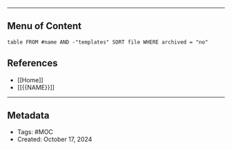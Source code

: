 ___
## Menu of Content
```dataview
table FROM #name AND -"templates" SORT file WHERE archived = "no"
```

## References
- [[Home]]
- [[{{NAME}}]]
___
## Metadata
- Tags: #MOC
- Created: October 17, 2024
